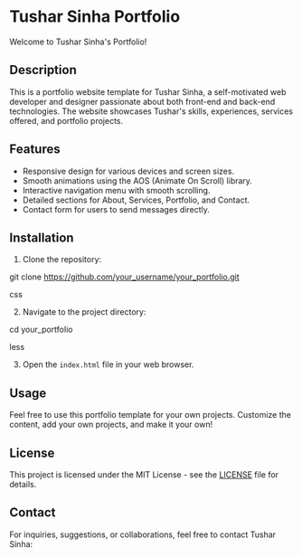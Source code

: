 # Tushar Sinha Portfolio

Welcome to Tushar Sinha's Portfolio!

## Description

This is a portfolio website template for Tushar Sinha, a self-motivated web developer and designer passionate about both front-end and back-end technologies. The website showcases Tushar's skills, experiences, services offered, and portfolio projects.

## Features

- Responsive design for various devices and screen sizes.
- Smooth animations using the AOS (Animate On Scroll) library.
- Interactive navigation menu with smooth scrolling.
- Detailed sections for About, Services, Portfolio, and Contact.
- Contact form for users to send messages directly.

## Installation

1. Clone the repository:

git clone https://github.com/your_username/your_portfolio.git

css


2. Navigate to the project directory:

cd your_portfolio

less


3. Open the `index.html` file in your web browser.

## Usage

Feel free to use this portfolio template for your own projects. Customize the content, add your own projects, and make it your own!


## License

This project is licensed under the MIT License - see the [LICENSE](LICENSE) file for details.

## Contact

For inquiries, suggestions, or collaborations, feel free to contact Tushar Sinha:

